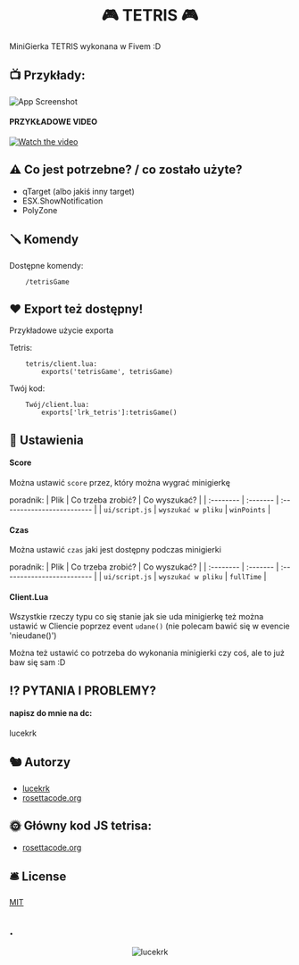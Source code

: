 

<h1 align="center">🎮 TETRIS 🎮</h1>

MiniGierka TETRIS wykonana w Fivem :D

## 📺 Przykłady:

![App Screenshot](https://cdn.discordapp.com/attachments/817356849187651624/1131254713006960760/image.png)

#### PRZYKŁADOWE VIDEO 
[![Watch the video](https://images.drivereasy.com/wp-content/uploads/2017/07/img_596dda8d77553.png)](https://www.youtube.com/watch?v=ip06DJZldYs)

## ⚠️ Co jest potrzebne? / co zostało użyte?

- qTarget (albo jakiś inny target)
- ESX.ShowNotification
- PolyZone



## 🪛 Komendy 

Dostępne komendy:

```
    /tetrisGame
```

## ❤️ Export też dostępny! 

Przykładowe użycie exporta

Tetris:
```
    tetris/client.lua: 
        exports('tetrisGame', tetrisGame)
```
Twój kod:
```
    Twój/client.lua:
        exports['lrk_tetris']:tetrisGame()
```


## 🔧 Ustawienia

#### Score

Można ustawić `score` przez, który można wygrać minigierkę 

poradnik:
| Plik |  Co trzeba zrobić?    | Co wyszukać?               |
| :-------- | :------- | :------------------------- |
| `ui/script.js` | `wyszukać w pliku` | `winPoints` |

#### Czas

Można ustawić `czas` jaki jest dostępny podczas minigierki

poradnik:
| Plik |  Co trzeba zrobić?    | Co wyszukać?               |
| :-------- | :------- | :------------------------- |
| `ui/script.js` | `wyszukać w pliku` | `fullTime` |

#### Client.Lua

Wszystkie rzeczy typu co się stanie jak sie uda minigierkę też można ustawić w Cliencie poprzez event `udane()` (nie polecam bawić się w evencie 'nieudane()')

Można też ustawić co potrzeba do wykonania minigierki czy coś, ale to już baw się sam :D 


## ⁉️ PYTANIA I PROBLEMY? 

#### napisz do mnie na dc:

lucekrk

## 🐿 Autorzy


- [lucekrk](https://github.com/lucekrk)
- [rosettacode.org](https://rosettacode.org)

## 🌞 Główny kod JS tetrisa:
- [rosettacode.org](https://rosettacode.org/wiki/Tetris/JavaScript)

## 🛎 License 

[MIT](https://choosealicense.com/licenses/mit/)
## .
<p align="center"> <img src="https://komarev.com/ghpvc/?username=lucekrk&label=Profile%20views&color=0e75b6&style=flat" alt="lucekrk" /> </p>
